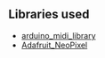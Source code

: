 ## Libraries used
- [arduino_midi_library](https://github.com/FortySevenEffects/arduino_midi_library)
- [Adafruit_NeoPixel](https://github.com/adafruit/Adafruit_NeoPixel)